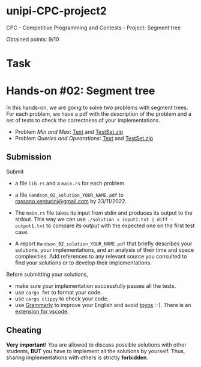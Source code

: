 # unipi-CPC-project2
CPC - Competitive Programming and Contests - Project: Segment tree

Obtained points: 9/10

# Task

# Hands-on #02: Segment tree
In this hands-on, we are going to solve two problems with segment trees.
For each problem, we have a pdf with the description of the problem and a set of tests to check the correctness of your implementations.

- Problem *Min and Max*: [Text](./problem_01/text.pdf) and [TestSet.zip](./problem_01/Testset.zip)
- Problem *Queries and Opearations*: [Text](./problem_02/text.pdf) and [TestSet.zip](./problem_02/Testset.zip)

## Submission
Submit 
- a file ```lib.rs``` and a ```main.rs``` for each problem
- a file ```Handson_02_solution_YOUR_NAME.pdf``` to [rossano.venturini@gmail.com](mailto:rossano.venturini@gmail.com) 
by 23/11/2022. 

- The ```main.rs``` file takes its input from stdin and produces its output to the stdout. This way we can use ```./solution < input1.txt | diff - output1.txt``` to compare its output with the expected one on the first test case.
- A report ```Handson_02_solution_YOUR_NAME.pdf``` that briefly describes your solutions, your implementations, and an analysis of their time and space complexities. Add references to 
any relevant source you consulted to find your solutions or to develop their implementations. 

Before submitting your solutions, 
- make sure your implementation successfully passes all the tests.
- use ```cargo fmt``` to format your code. 
- use ```cargo clippy``` to check your code.
- use [Grammarly](https://grammarly.com/) to improve your English and avoid [tpyos](https://en.wiktionary.org/wiki/tpyo#English) :-). There is an [extension for vscode](https://marketplace.visualstudio.com/items?itemName=znck.grammarly).  

## Cheating
**Very important!** You are allowed to discuss possible solutions with other
students, **BUT** you have to implement all the solutions by yourself. 
Thus, sharing implementations with others is strictly **forbidden**.
